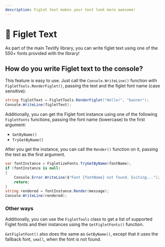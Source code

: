```yaml
---
description: Figlet text makes your text look more awesome!
---
```


# 👑 Figlet Text

As part of the main Textify library, you can write figlet text using one of the 550+ fonts provided with the library!

## How do you write Figlet text to the console?

This feature is easy to use. Just call the `Console.WriteLine()` function with `FigletTools.RenderFiglet()`, passing the text and the figlet font name (case sensitive):

```csharp
string figletText = FigletTools.RenderFiglet("Hello!", "banner");
Console.WriteLine(figletText);
```

Additionally, you can get the Figlet font instance using one of the following `FigletFonts` functions, passing the font name (lowercase) to the first argument:

* `GetByName()`
* `TryGetByName()`

After you get the instance, you can call the `Render()` function on it, passing the text as the first argument.

```csharp
var fontInstance = FigletizeFonts.TryGetByName(fontName);
if (fontInstance is null)
{
    Console.Error.WriteLine($"Font {fontName} not found. Exiting...");
    return;
}
string rendered = fontInstance.Render(message);
Console.WriteLine(rendered);
```

### Other ways

Additionally, you can use the `FigletTools` class to get a list of supported Figlet fonts and their instances using the `GetFigletFonts()` function.

`GetFigletFont()` also does the same as `GetByName()`, except that it uses the fallback font, `small`, when the font is not found.
